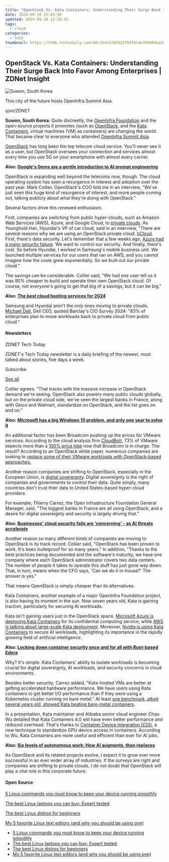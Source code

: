 ```yaml
---
title: "OpenStack Vs. Kata Containers: Understanding Their Surge Back Into Favor Among Enterprises | ZDNet Insight"
date: 2024-09-19 15:41:59
updated: 2024-09-20 12:20:45
tags:
  - cloud
categories:
  - tech
thumbnail: https://thmb.techidaily.com/86c324ce76532279df624a7b580daa3d859103088f02a9b5a61fe37bc90c745a.png
---
```


## OpenStack Vs. Kata Containers: Understanding Their Surge Back Into Favor Among Enterprises | ZDNet Insight

![Suwon, South Korea](https://www.zdnet.com/a/img/resize/2e734ba85b820507232b732c35fc2a437ac53c36/2024/09/04/f48ab108-b5dc-4606-9e1f-e56bf920fbbd/suwon-south-korea.jpg?auto=webp&width=1280)

This city of the future hosts OpenInfra Summit Asia. 

sjvn/ZDNET

**Suwon, South Korea:** Quite discreetly, the [OpenInfra Foundation](https://openinfra.dev/) and the open-source projects it promotes (such as [OpenStack](https://www.openstack.org/), and the [Kata Containers](https://katacontainers.io/), virtual machines (VM) as containers) are changing the world. That became clear to everyone who attended [OpenInfra Summit Asia](https://2024.openinfraasia.org/). 

[OpenStack](https://www.zdnet.com/article/openstack-from-austin-to-zed/) has long been the top telecom cloud service. You'll never see it as a user, but OpenStack oversees your connection and services almost every time you use 5G on your smartphone with almost every carrier. 

**Also: [Google's Gems are a gentle introduction to AI prompt engineering](https://www.zdnet.com/article/googles-gems-are-a-gentle-introduction-to-ai-prompt-engineering/)**

OpenStack is expanding well beyond the telecoms now, though. The cloud operating system has seen a resurgence in interest and adoption over the past year. Mark Collier, OpenStack's COO told me in an interview, "We've just seen this huge kind of resurgence of interest, and more people coming out, talking publicly about what they're doing with OpenStack."

Several factors drive this renewed enthusiasm.

First, companies are switching from public hyper-clouds, such as Amazon Web Services (AWS), Azure, and Google Cloud, to [private clouds](https://www.zdnet.com/paid-content/article/different-flavors-of-private-cloud/). As Younghold Han, Hyundai's VP of car cloud, said in an interview, "There are several reasons why we are using an OpenStack private cloud, [hCloud](https://www.hyundai.co.kr/story/CONT0000000000159670). First, there's data security. Let's remember that a few weeks ago, [Azure had a major security failure](https://techcrunch.com/2024/04/09/microsoft-employees-exposed-internal-passwords-security-lapse/). We want to control our security. And finally, there's cost. So before Hyundai, I worked in Samsung's mobile business unit. We launched multiple services for our users that ran on AWS, and you cannot imagine how the costs grew exponentially. So we built out our private cloud."

The savings can be considerable. Collier said, "We had one user tell us it was 90% cheaper to build and operate their own OpenStack cloud. Of course, not everyone's going to get that big of a savings, but it can be big." 

**Also: [The best cloud hosting services for 2024](https://www.zdnet.com/article/best-cloud-hosting/)**

Samsung and Hyundai aren't the only ones moving to private clouds. [Michael Dell](https://www.linkedin.com/feed/update/), Dell CEO, quoted Barclay's CIO Survey 2024: "83% of enterprises plan to move workloads back to private cloud from public cloud." 

#### Newsletters

ZDNET Tech Today

ZDNET's Tech Today newsletter is a daily briefing of the newest, most talked about stories, five days a week.

 Subscribe

[See all](https://www.zdnet.com/newsletters/)

Collier agrees. "That tracks with the massive increase in OpenStack demand we're seeing. OpenStack also powers many public clouds globally, but on the private cloud side, we've seen the largest banks in France, along with Geico and Walmart, standardize on OpenStack, and the list goes on and on."

**Also: [Microsoft has a big Windows 10 problem, and only one year to solve it](https://www.zdnet.com/article/microsoft-has-a-big-windows-10-problem-and-only-one-year-to-solve-it/)**

An additional factor has been Broadcom pushing up the prices for VMware services. According to the cloud analysis firm [CloudBolt](https://www.cloudbolt.io/), 73% of VMware expects more than a [100% price hike](https://www.cloudbolt.io/industry-research/vmware-acquisition-aftermath/) now that Broadcom is in charge. The result? According to an OpenStack white paper, numerous companies are looking to [replace some of their VMware workloads with OpenStack-based approaches.](https://www.openstack.org/vmware-migration-to-openstack-white-paper) 

Another reason companies are shifting to OpenStack, especially in the European Union, is [digital sovereignty](https://www.zdnet.com/article/microsoft-poses-threat-to-germanys-digital-sovereignty-warns-study/). Digital sovereignty is the right of companies and governments to control their data. Quite simply, many countries don't trust their data to United States-based hyper-cloud providers. 

For example, Thierry Carrez, the Open Infrastructure Foundation General Manager, said, "The biggest banks in France are all using OpenStack, and a desire for digital sovereignty and security is largely driving that."

**Also: [Businesses' cloud security fails are 'concerning' - as AI threats accelerate](https://www.zdnet.com/article/businesses-cloud-security-fails-are-concerning-as-ai-threats-accelerate/)**

Another reason so many different kinds of companies are moving to OpenStack is its track record. Collier said, "OpenStack has been proven to work. It's been bulletproof for so many years." In addition, "Thanks to the best practices being documented and the software's maturity, we have one company where each OpenStack administrator covers two data centers. The number of people it takes to operate this stuff has just gone way down. That, in turn, means when the CFO says, 'Can we do it in-house?' The answer is yes." 

That means OpenStack is simply cheaper than its alternatives. 

Kata Containers, another example of a major OpenInfra Foundation project, is also having its moment in the sun. Now seven years old, Kata is gaining traction, particularly for securing AI workloads. 

Kata isn't gaining users just in the OpenStack space. [Microsoft Azure is deploying Kata Containers](https://techcommunity.microsoft.com/t5/azure-confidential-computing/aligning-with-kata-confidential-containers-to-achieve-zero-trust/ba-p/3797876) for its confidential computing service, while [AWS is talking about large-scale Kata deployment](https://buy.geni.us/Proxy.ashx?TSID=368250&GR%5FURL=https%3A%2F%2Faws.amazon.com%2Fblogs%2Fcontainers%2Fenhancing-kubernetes-workload-isolation-and-security-using-kata-containers%2F%3Ftag%3Dzd-buy-button-20%26ascsubtag%3D%5F%5FCOM%5FCLICK%5FID%5F%5F%7Cf0434467-8eed-4e2b-8d5b-2f0facafedf9%7Cdtp&dtb=1). Moreover, [Nvidia is using Kata Containers](https://docs.nvidia.com/datacenter/cloud-native/gpu-operator/latest/gpu-operator-kata.html) to secure AI workloads, highlighting its importance in the rapidly growing field of artificial intelligence.

**Also: [Locking down container security once and for all with Rust-based Edera](https://www.zdnet.com/article/locking-down-container-security-once-and-for-all-with-rust-based-edera/)**

Why? It's simple. Kata Containers' ability to isolate workloads is becoming crucial for digital sovereignty, AI workloads, and security concerns in cloud environments.

Besides better security, Carrez added, "Kata-hosted VMs are better at getting accelerated hardware performance. We have users using Kata containers to get better I/O performance than if they were using a Kubernetes cluster running on bare metal." At least [one benchmark, albeit several years old, showed Kata beating bare-metal containers](https://stackhpc.com/kata-io-1.html). 

In a presentation, Kata maintainer and Alibaba senior cloud engineer Chao Wu detailed that Kata Containers 4.0 will have even better performance and reduced overhead. That's thanks to [Container Device Integration (CDI)](https://github.com/kata-containers/kata-containers/issues/9561), a new technique to standardize GPU device access in containers. According to Wu, Kata Containers are more useful and efficient than ever for AI jobs. 

**Also: [Six levels of autonomous work: How AI augments, then replaces](https://www.zdnet.com/article/six-levels-of-autonomous-work-how-ai-augments-then-replaces/)**

As OpenStack and its related projects evolve, I expect it to grow ever more successful in an ever wider array of industries. If the surveys are right and companies are shifting to private clouds, I do not doubt that OpenStack will play a vital role in this corporate future. 

#### Open Source

[5 Linux commands you must know to keep your device running smoothly](https://www.zdnet.com/article/5-linux-commands-you-must-know-to-keep-your-device-running-smoothly/ "5 Linux commands you must know to keep your device running smoothly")

[The best Linux laptops you can buy: Expert tested](https://www.zdnet.com/article/best-linux-laptop/ "The best Linux laptops you can buy: Expert tested")

[The best Linux distros for beginners](https://www.zdnet.com/article/best-linux-desktops-for-beginners/ "The best Linux distros for beginners")

[My 5 favorite Linux text editors (and why you should be using one)](https://www.zdnet.com/article/5-top-linux-text-editors-that-arent-vi-or-emacs-and-why-they-are-my-favorite/ "My 5 favorite Linux text editors (and why you should be using one)")

* [5 Linux commands you must know to keep your device running smoothly](https://www.zdnet.com/article/5-linux-commands-you-must-know-to-keep-your-device-running-smoothly/ "5 Linux commands you must know to keep your device running smoothly")
* [The best Linux laptops you can buy: Expert tested](https://www.zdnet.com/article/best-linux-laptop/ "The best Linux laptops you can buy: Expert tested")
* [The best Linux distros for beginners](https://www.zdnet.com/article/best-linux-desktops-for-beginners/ "The best Linux distros for beginners")
* [My 5 favorite Linux text editors (and why you should be using one)](https://www.zdnet.com/article/5-top-linux-text-editors-that-arent-vi-or-emacs-and-why-they-are-my-favorite/ "My 5 favorite Linux text editors (and why you should be using one)")

<ins class="adsbygoogle"
     style="display:block"
     data-ad-format="autorelaxed"
     data-ad-client="ca-pub-7571918770474297"
     data-ad-slot="1223367746"></ins>



<ins class="adsbygoogle"
     style="display:block"
     data-ad-client="ca-pub-7571918770474297"
     data-ad-slot="8358498916"
     data-ad-format="auto"
     data-full-width-responsive="true"></ins>
